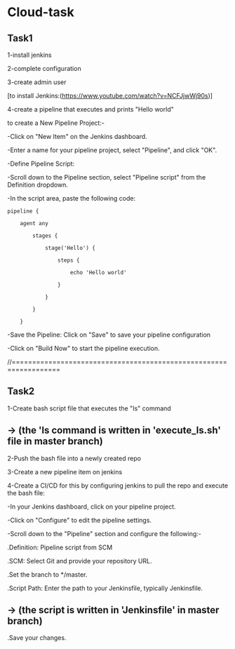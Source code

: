 # Cloud-task

Task1
------

1-install jenkins

2-complete configuration

3-create admin user

[to install Jenkins:(https://www.youtube.com/watch?v=NCFJjwWj90s)]

4-create a pipeline that executes and prints "Hello world"

to create a New Pipeline Project:-

-Click on "New Item" on the Jenkins dashboard.

-Enter a name for your pipeline project, select "Pipeline", and click "OK".

-Define Pipeline Script:

-Scroll down to the Pipeline section, select "Pipeline script" from the Definition dropdown.

-In the script area, paste the following code:

    pipeline {

        agent any
    
            stages {
    
                stage('Hello') {
        
                    steps {
            
                        echo 'Hello world'
                
                    }
            
                }
        
            }
    
        }

-Save the Pipeline: Click on "Save" to save your pipeline configuration

-Click on "Build Now" to start the pipeline execution.

//==================================================================

Task2
-----

1-Create bash script file that executes the "Is" command

 -> (the 'ls command is written in 'execute_ls.sh' file in master branch)
---------------------------------------
2-Push the bash file into a newly created repo

3-Create a new pipeline item on jenkins 

4-Create a CI/CD for this by configuring jenkins to pull the repo and execute the bash file:

-In your Jenkins dashboard, click on your pipeline project.

-Click on "Configure" to edit the pipeline settings.

-Scroll down to the "Pipeline" section and configure the following:-

.Definition: Pipeline script from SCM

.SCM: Select Git and provide your repository URL.

.Set the branch to */master.

.Script Path: Enter the path to your Jenkinsfile, typically Jenkinsfile.

-> (the script is written in 'Jenkinsfile' in master branch)
---------------------------------------

.Save your changes.

